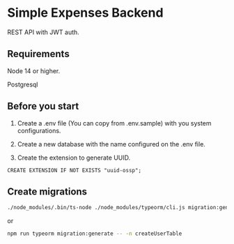 # Simple Expenses Backend

REST API with JWT auth.

## Requirements

Node 14 or higher.

Postgresql

## Before you start

1. Create a .env file (You can copy from .env.sample) with you system configurations.

2. Create a new database with the name configured on the .env file.

3. Create the extension to generate UUID.

```psql
CREATE EXTENSION IF NOT EXISTS "uuid-ossp";
```

## Create migrations

```bash
./node_modules/.bin/ts-node ./node_modules/typeorm/cli.js migration:generate -n createUserTable
```

or

```bash
npm run typeorm migration:generate -- -n createUserTable
```
